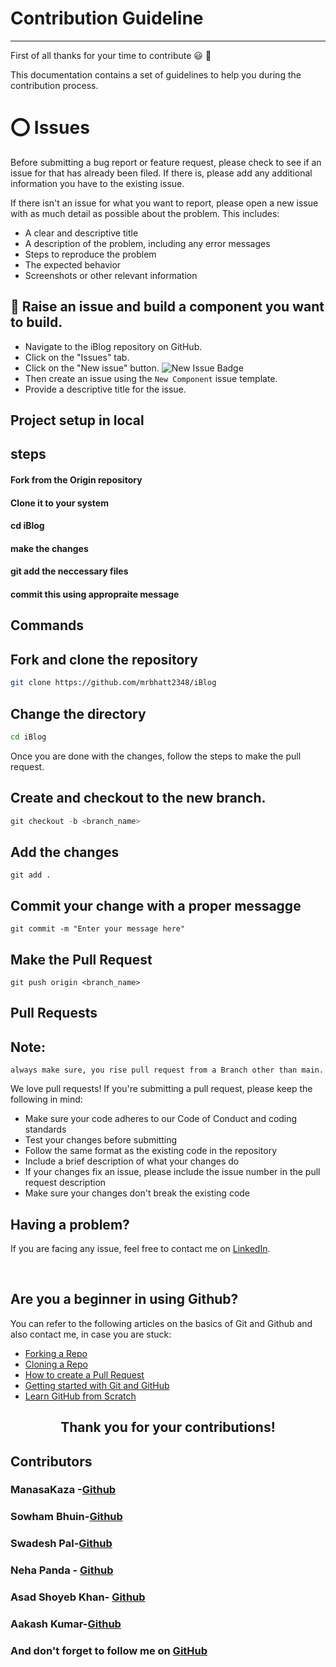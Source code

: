 # Contribution Guideline
---

First of all thanks for your time to contribute :smiley: :partying_face:

This documentation contains a set of guidelines to help you during the contribution process.

# ⭕ Issues

Before submitting a bug report or feature request, please check to see if an issue for that has already been filed. If there is, please add any additional information you have to the existing issue.

If there isn't an issue for what you want to report, please open a new issue with as much detail as possible about the problem. This includes:

- A clear and descriptive title
- A description of the problem, including any error messages
- Steps to reproduce the problem
- The expected behavior
- Screenshots or other relevant information

## 🚩 Raise an issue and build a component you want to build.

- Navigate to the iBlog repository on GitHub.
- Click on the "Issues" tab.
- Click on the "New issue" button. ![New Issue Badge](https://img.shields.io/badge/-New%20Issue-brightgreen)
- Then create an issue using the `New Component` issue template.
- Provide a descriptive title for the issue.


## Project setup in local

## steps

#### Fork from the Origin repository
#### Clone it to your system
#### cd iBlog
#### make the changes
#### git add the neccessary files
#### commit this using appropraite message

## Commands

## Fork and clone the repository
```bash
git clone https://github.com/mrbhatt2348/iBlog
```

## Change the directory
```bash
cd iBlog

```

Once you are done with the changes, follow the steps to make the pull request.
## Create and checkout to the new branch.
```powershell
git checkout -b <branch_name>
```
## Add the changes
```
git add .
```

## Commit your change with a proper messagge
```
git commit -m "Enter your message here"

```

## Make the Pull Request
```
git push origin <branch_name>
```
## Pull Requests

## Note:
```
always make sure, you rise pull request from a Branch other than main.
```
We love pull requests! If you're submitting a pull request, please keep the following in mind:

- Make sure your code adheres to our Code of Conduct and coding standards
- Test your changes before submitting
- Follow the same format as the existing code in the repository
- Include a brief description of what your changes do
- If your changes fix an issue, please include the issue number in the pull request description
- Make sure your changes don't break the existing code

## Having a problem?

If you are facing any issue, feel free to contact me on [LinkedIn](https://www.linkedin.com/in/raj2348).

<br>

## Are you a beginner in using Github?

You can refer to the following articles on the basics of Git and Github and also contact me, in case you are stuck:
- [Forking a Repo](https://help.github.com/en/github/getting-started-with-github/fork-a-repo)
- [Cloning a Repo](https://help.github.com/en/desktop/contributing-to-projects/creating-an-issue-or-pull-request)
- [How to create a Pull Request](https://opensource.com/article/19/7/create-pull-request-github)
- [Getting started with Git and GitHub](https://towardsdatascience.com/getting-started-with-git-and-github-6fcd0f2d4ac6)
- [Learn GitHub from Scratch](https://lab.github.com/githubtraining/introduction-to-github)

<h2 align="center">Thank you for your contributions!</h2>

## Contributors

### ManasaKaza -[Github](https://github.com/ManasaKaza)
### Sowham Bhuin-[Github](https://github.com/Sowham-3098)
### Swadesh Pal-[Github](https://github.com/Swadeshit27)
### Neha Panda - [Github](https://github.com/Neha00011)
### Asad Shoyeb Khan- [Github](https://github.com/asadshoyebkhan)
### Aakash Kumar-[Github](https://github.com/Aakash644)

### And don't forget to follow me on [GitHub](https://github.com/mrbhatt2348)
